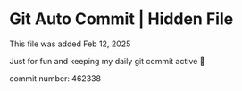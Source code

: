 # Git Auto Commit | Hidden File

This file was added Feb 12, 2025

Just for fun and keeping my daily git commit active 🤪

commit number: 462338
